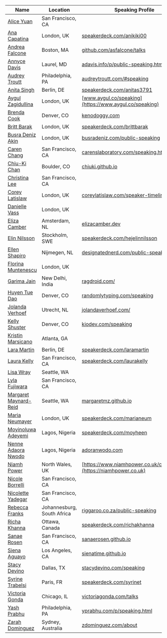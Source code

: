 | Name | Location | Speaking Profile |
| --------|-------|-------|
| [Alice Yuan](https://twitter.com/names_alice) | San Francisco, CA ||
| [Ana Capatina](https://twitter.com/anikiki00) | London, UK | [speakerdeck.com/anikiki00](https://speakerdeck.com/anikiki00) |
| [Andrea Falcone](https://twitter.com/asfalcone) | Boston, MA | [github.com/asfalcone/talks](https://github.com/asfalcone/talks) |
| [Annyce Davis](https://twitter.com/brwngrldev) | Laurel, MD | [adavis.info/p/public-speaking.html](http://www.adavis.info/p/public-speaking.html) |
| [Audrey Troutt](https://twitter.com/auditty) | Philadelphia, PA | [audreytroutt.com/#speaking](http://audreytroutt.com/#speaking) |
| [Anita Singh](https://twitter.com/anitas3791) | Berlin, DE | [speakerdeck.com/anitas3791](https://speakerdeck.com/anitas3791) |
| [Aygul Zagidullina](https://twitter.com/aygul) | London, UK | [www.aygul.co/speaking](https://www.aygul.co/speaking) |
| [Brenda Cook](https://twitter.com/kenodoggy) | Denver, CO | [kenodoggy.com](http://kenodoggy.com) | 
| [Britt Barak](https://twitter.com/brittBarak) | London, UK | [speakerdeck.com/brittbarak](http://speakerdeck.com/brittbarak) | 
| [Busra Deniz Akin](https://twitter.com/busradeniz) | London, UK |[busradeniz.com/public-speaking](http://www.busradeniz.com/public-speaking/) | 
| [Caren Chang](https://twitter.com/calren24) | San Francisco, CA |[carenslaboratory.com/speaking.html](http://www.carenslaboratory.com/speaking.html)|
| [Chiu-Ki Chan](https://twitter.com/chiuki) | Boulder, CO | [chiuki.github.io](http://chiuki.github.io/) |
| [Christina Lee](https://twitter.com/RunChristinaRun) |San Francisco, CA ||
| [Corey Latislaw](https://twitter.com/corey_latislaw) | London, UK | [coreylatislaw.com/speaker-timeline](http://coreylatislaw.com/speaker-timeline) |
| [Danielle Vass](https://twitter.com/de_velopment) | London, UK ||
| [Eliza Camber](https://twitter.com/ElizaCamber) | Amsterdam, NL | [elizacamber.dev](https://elizacamber.dev) |
| [Elin Nilsson](https://twitter.com/hejelinnilsson) | Stockholm, SWE | [speakerdeck.com/hejelinnilsson](https://speakerdeck.com/hejelinnilsson) |
| [Ellen Shapiro](https://twitter.com/designatednerd) | Nijmegen, NL | [designatednerd.com/public-speaking](http://designatednerd.com/public-speaking/) |
| [Florina Muntenescu](https://twitter.com/fmuntenescu) | London, UK | 
| [Garima Jain](https://twitter.com/ragdroid) | New Delhi, India | [ragdroid.com/](http://ragdroid.com/)
| [Huyen Tue Dao](https://twitter.com/queencodemonkey) | Denver, CO | [randomlytyping.com/speaking](http://www.randomlytyping.com/speaking/)
| [Jolanda Verhoef](https://twitter.com/lojanda) | Utrecht, NL | [jolandaverhoef.com/](https://jolandaverhoef.com/)
| [Kelly Shuster](https://twitter.com/KellyShuster) | Denver, CO | [kiodev.com/speaking](http://www.kiodev.com/speaking/) |
| [Kristin Marsicano](https://twitter.com/kristinmars) | Atlanta, GA ||
| [Lara Martin](https://twitter.com/lariki) | Berlin, DE | [speakerdeck.com/laramartin](https://speakerdeck.com/laramartin/) |
| [Laura Kelly](https://twitter.com/heylaurakelly) | San Francisco, CA | [speakerdeck.com/laurakelly](http://speakerdeck.com/laurakelly/) |
| [Lisa Wray](https://twitter.com/lisawray) | Seattle, WA ||
| [Lyla Fujiwara](https://twitter.com/ceruleanotter) | San Francisco, CA ||
| [Margaret Maynard-Reid](https://twitter.com/margaretmz) | Seattle, WA | [margaretmz.github.io](http://margaretmz.github.io/) |
| [Maria Neumayer](https://twitter.com/marianeum) | London, UK | [speakerdeck.com/marianeum](https://speakerdeck.com/marianeum) |
| [Moyinoluwa Adeyemi](https://twitter.com/moyheen) | Lagos, Nigeria | [speakerdeck.com/moyheen](https://moyinoluwa.dev/public-speaking) |
| [Nenne Adaora Nwodo](https://twitter.com/theadoranwodo) | Lagos, Nigeria | [adoranwodo.com](https://adoranwodo.com/) |
| [Niamh Power](https://twitter.com/niamh__power) | North Wales, UK | [https://www.niamhpower.co.uk/community](https://niamhpower.co.uk) |
| [Nicole Borrelli](https://twitter.com/LadyNikoleta) | San Francisco, CA ||
| [Nicolette Yadegar](https://twitter.com/00nicolette) | San Francisco, CA ||
| [Rebecca Franks](https://twitter.com/riggaroo) | Johannesburg, South Africa | [riggaroo.co.za/public-speaking](https://riggaroo.co.za/public-speaking/) |
| [Richa Khanna](https://twitter.com/RichaKhanna10) | Ottawa, Canada | [speakerdeck.com/richakhanna](https://speakerdeck.com/richakhanna) |
| [Sanae Rosen](https://twitter.com/sanaerosen) | San Francisco, CA | [sanaerosen.github.io](https://sanaerosen.github.io/)|
| [Siena Aguayo](https://twitter.com/sienatime) | Los Angeles, CA | [sienatime.github.io](https://sienatime.github.io/) |
| [Stacy Devino](https://twitter.com/doesitpew) | Dallas, TX | [stacydevino.com/speaking](http://stacydevino.com/speaking) |
| [Syrine Trabelsi](https://twitter.com/sarrouna23) | Paris, FR | [speakerdeck.com/syrinet](https://speakerdeck.com/syrinet)
| [Victoria Gonda](https://twitter.com/TTGonda) | Chicago, IL | [victoriagonda.com/talks](http://www.victoriagonda.com/talks)
| [Yash Prabhu](https://twitter.com/yashvprabhu) | Philadelphia, PA | [yprabhu.com/p/speaking.html](http://www.yprabhu.com/p/speaking.html) |
| [Zarah Dominguez](https://twitter.com/zarahjutz) | Sydney, Australia | [zdominguez.com/about](http://zdominguez.com/about) |
